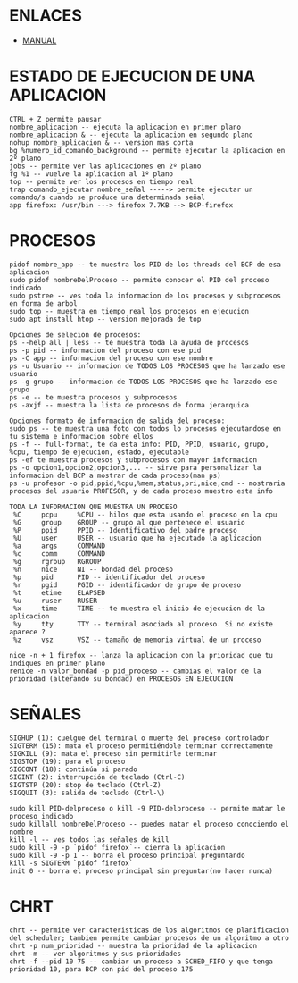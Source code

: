 # ENLACES
 - [MANUAL](https://www.linuxtotal.com.mx/index.php?cont=info_admon_012)

# ESTADO DE EJECUCION DE UNA APLICACION
    CTRL + Z permite pausar 
    nombre_aplicacion -- ejecuta la aplicacion en primer plano
    nombre_aplicacion & -- ejecuta la aplicacion en segundo plano
    nohup nombre_aplicacion & -- version mas corta
    bg %numero_id_comando_background -- permite ejecutar la aplicacion en 2º plano
    jobs -- permite ver las aplicaciones en 2º plano
    fg %1 -- vuelve la aplicacion al 1º plano
    top -- permite ver los procesos en tiempo real
    trap comando_ejecutar nombre_señal -----> permite ejecutar un comando/s cuando se produce una determinada señal  
    app firefox: /usr/bin ---> firefox 7.7KB --> BCP-firefox

# PROCESOS
    pidof nombre_app -- te muestra los PID de los threads del BCP de esa aplicacion
    sudo pidof nombreDelProceso -- permite conocer el PID del proceso indicado 
    sudo pstree -- ves toda la informacion de los procesos y subprocesos en forma de arbol
    sudo top -- muestra en tiempo real los procesos en ejecucion
    sudo apt install htop -- version mejorada de top
    
    Opciones de selecion de procesos:
    ps --help all | less -- te muestra toda la ayuda de procesos
    ps -p pid -- informacion del proceso con ese pid
    ps -C app -- informacion del proceso con ese nombre
    ps -u Usuario -- informacion de TODOS LOS PROCESOS que ha lanzado ese usuario
    ps -g grupo -- informacion de TODOS LOS PROCESOS que ha lanzado ese grupo
    ps -e -- te muestra procesos y subprocesos
    ps -axjf -- muestra la lista de procesos de forma jerarquica
    
    Opciones formato de informacion de salida del proceso:
    sudo ps -- te muestra una foto con todos lo procesos ejecutandose en tu sistema e informacion sobre ellos
    ps -f -- full-format, te da esta info: PID, PPID, usuario, grupo, %cpu, tiempo de ejecucion, estado, ejecutable
    ps -ef te muestra procesos y subprocesos con mayor informacion
    ps -o opcion1,opcion2,opcion3,... -- sirve para personalizar la informacion del BCP a mostrar de cada proceso(man ps)
    ps -u profesor -o pid,ppid,%cpu,%mem,status,pri,nice,cmd -- mostraria procesos del usuario PROFESOR, y de cada proceso muestro esta info

    TODA LA INFORMACION QUE MUESTRA UN PROCESO
     %C     pcpu     %CPU -- hilos que esta usando el proceso en la cpu
     %G     group    GROUP -- grupo al que pertenece el usuario
     %P     ppid     PPID -- Identificativo del padre proceso
     %U     user     USER -- usuario que ha ejecutado la aplicacion
     %a     args     COMMAND
     %c     comm     COMMAND
     %g     rgroup   RGROUP
     %n     nice     NI -- bondad del proceso
     %p     pid      PID -- identificador del proceso
     %r     pgid     PGID -- identificador de grupo de proceso
     %t     etime    ELAPSED
     %u     ruser    RUSER
     %x     time     TIME -- te muestra el inicio de ejecucion de la aplicacion
     %y     tty      TTY -- terminal asociada al proceso. Si no existe aparece ?
     %z     vsz      VSZ -- tamaño de memoria virtual de un proceso

    nice -n + 1 firefox -- lanza la aplicacion con la prioridad que tu indiques en primer plano
    renice -n valor_bondad -p pid_proceso -- cambias el valor de la prioridad (alterando su bondad) en PROCESOS EN EJECUCION
   
  # SEÑALES
    SIGHUP (1): cuelgue del terminal o muerte del proceso controlador
    SIGTERM (15): mata el proceso permitiéndole terminar correctamente
    SIGKILL (9): mata el proceso sin permitirle terminar
    SIGSTOP (19): para el proceso
    SIGCONT (18): continúa si parado
    SIGINT (2): interrupción de teclado (Ctrl-C)
    SIGTSTP (20): stop de teclado (Ctrl-Z)
    SIGQUIT (3): salida de teclado (Ctrl-\)

    sudo kill PID-delproceso o kill -9 PID-delproceso -- permite matar le proceso indicado
    sudo killall nombreDelProceso -- puedes matar el proceso conociendo el nombre
    kill -l -- ves todos las señales de kill
    sudo kill -9 -p `pidof firefox`-- cierra la aplicacion
    sudo kill -9 -p 1 -- borra el proceso principal preguntando
    kill -s SIGTERM `pidof firefox`
    init 0 -- borra el proceso principal sin preguntar(no hacer nunca)

# CHRT
    chrt -- permite ver caracteristicas de los algoritmos de planificacion del scheduler; tambien permite cambiar procesos de un algoritmo a otro
    chrt -p num_prioridad -- muestra la prioridad de la aplicacion
    chrt -m -- ver algoritmos y sus prioridades
    chrt -f --pid 10 75 -- cambiar un proceso a SCHED_FIFO y que tenga prioridad 10, para BCP con pid del proceso 175
